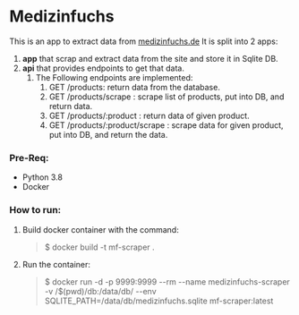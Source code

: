 # Medizinfuchs

This is an app to extract data from [medizinfuchs.de](https://www.medizinfuchs.de/)
It is split into 2 apps:
1. **app** that scrap and extract data from the site and store it in Sqlite DB.
2. **api** that provides endpoints to get that data.
   1. The Following endpoints are implemented:
      1. GET /products: return data from the database.
      2. GET /products/scrape : scrape list of products, put into DB, and return data.
      3. GET /products/:product : return data of given product.
      4. GET /products/:product/scrape : scrape data for given product, put into DB, and return the data.

### Pre-Req:
 - Python 3.8
 - Docker

### How to run:

1. Build docker container with the command:
    > $ docker build -t mf-scraper .

2. Run the container:
    > $ docker run -d -p 9999:9999 --rm --name medizinfuchs-scraper -v /$(pwd)/db:/data/db/ --env SQLITE_PATH=/data/db/medizinfuchs.sqlite mf-scraper:latest